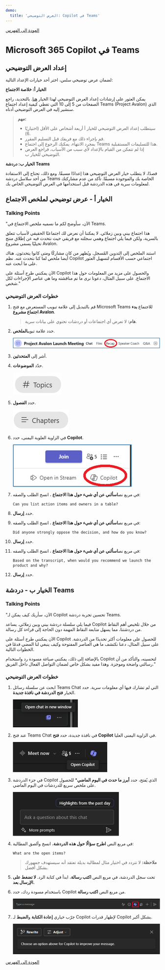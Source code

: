 ```yaml
---
demo:
  title: 'العرض التوضيحي: Copilot في Teams'
---
```


[العودة إلى الفهرس](https://microsoftlearning.github.io/MS-4012-Microsoft-Copilot-Web-Based-Interactive-Experience-for-Executives/)

# Microsoft 365 Copilot في Teams

## إعداد العرض التوضيحي

لضمان عرض توضيحي سلس، اختر أحد خيارات الإعداد التالية:

**الخيار أ: خلاصة الاجتماع**

يمكن العثور على إرشادات إعداد العرض التوضيحي لهذا الخيار [هنا](https://microsoft.seismic.com/Link/Content/DCFPQWmT2DMXC8WJjgjP4H44GWXG). بالتحديد، راجع الصفحات من 5 إلى 10 التي تغطي كيفية إعداد اجتماع Teams (Project Avalon) الذي سنشير إليه في العرض التوضيحي أدناه.

> **مهم:**
> - سيتطلب إعداد العرض التوضيحي للخيار أ أربعة أشخاص على الأقل (اختياريًا 6).
> - قم بإجراء ذلك مع فريقك قبل التسليم المقرر.
> - بمجرد الانتهاء، يمكنك الرجوع إلى اجتماع Teams هذا للتسليمات المستقبلية.
> - إذا لم تتمكن من القيام بالإعداد لأي سبب من الأسباب، فراجع العرض التوضيحي للخيار ب.

**الخيار ب: دردشة Teams**

قصدًا، لا يتطلب خيار العرض التوضيحي هذا إعدادًا مسبقًا. ومع ذلك، تحتاج إلى الاستفادة من أحد سلاسل دردشة Teams الخاصة بك والموجودة مسبقًا. تأكد من عدم مشاركتك لمعلومات سرية في هذه الدردشة قبل استخدامها في العرض التوضيحي الخاص بك.


## الخيار أ - عرض توضيحي لملخص الاجتماع

### Talking Points

"الآن، سأوضح لكم ما نسميه ملخص الاجتماع في Teams.

هذا اجتماع بيني وبين زملائي. لا يمكننا أن نعرض لك اجتماعنًا الحقيقي لأسباب تتعلق بالسرية، ولكن فيما يلي اجتماع وهمي سجلته مع فريقي حيث نتحدث فيه عن إطلاق منتج تخيليًا يسمى مشروع Avalon.

استند الملخص إلى التدوين المُسجل. ويُظهر من كان مشاركًا ومتى كانوا يتحدثون. هناك أيضا ملخص لما كنا نتحدث عنه. نظم Copilot اجتماعي حسب الأقسام لتسهيل العثور على ما أبحث عنه.

الآن يمكنني طرح أسئلة على Copilot والحصول على مزيد من المعلومات حول هذا الاجتماع. على سبيل المثال، دعونا نرى ما تم مناقشته وما هي عناصر الإجراءات لكل شخص."

### خطوات العرض التوضيحي

1. قم بالتبديل إلى علامة تبويب المستعرض مع فتح Microsoft Teams للاجتماع **بدء اجتماع مشروع Avalon**.

    > **هام:** لا تعرض أي اجتماعات أو دردشات تحتوي على بيانات سرية.

1. حدد علامة تبويب**الملخص**.

    ![لقطة شاشة تعرض الملخص في Copilot في Teams.](../Demos/Media/teams_recap.png)

1. أشر إلى **المتحدثين**.
1. حدّد **الموضوعات**.

    ![لقطة شاشة تعرض الموضوعات في Copilot في Teams.](../Demos/Media/teams_topics.png)

1. حدد **الفصول**.

    ![لقطة شاشة تعرض الفصول في Copilot في Teams.](../Demos/Media/teams_chapters.png)

1. في الزاوية العلوية اليمنى، حدد **Copilot**.

    ![لقطة شاشة تعرض خيار Copilot في Copilot في Teams.](../Demos/Media/teams_copilot.png)

1. في مربع نص**اسألني عن أي شيء حول هذا الاجتماع** ، انسخ الطلب والصقه:

    ```text
    Can you list action items and owners in a table?
    ```

1. حدد **إرسال**.
1. في مربع نص**اسألني عن أي شيء حول هذا الاجتماع** ، انسخ الطلب والصقه: 

    ```text
    Did anyone strongly oppose the decision, and how do you know?
    ```
    
1. حدد **إرسال**.
1. في مربع نص**اسألني عن أي شيء حول هذا الاجتماع** ، انسخ الطلب والصقه:

    ```text
    Based on the transcript, when would you recommend we launch the product and why?
    ```

1. حدد **إرسال**.

## الخيار ب - دردشة Teams

### Talking Points

"الآن، سأريك كيف يمكن لـ Copilot تحسين تجربة دردشة Teams.

فيما يلي سلسلة دردشة بيني وبين زملائي. يساعد Copilot من خلال تلخيص أهم النقاط من دردشتنا، مما يسهل متابعة النقاط المهمة دون الحاجة إلى قراءة كل رسالة.

الآن يمكنني طرح أسئلة على Copilot للحصول على معلومات أكثر تحديدًا من الدردشة. على سبيل المثال، دعنا نكتشف ما هي العناصر المفتوحة وكيف ينبغي لنا المضي قدمًا في الخطوات التالية.

بالإضافة إلى ذلك، يمكنني صياغة مسودة رد واستخدام Copilot لتحسينه، والتأكد من أن رسالتي واضحة وموجزة. وهذا مفيد بشكل خاص لضمان التواصل الفعال داخل الفريق."

### خطوات العرض التوضيحي

1. ابحث عن سلسلة رسائل Teams Chat التي لم تشارك فيها أي معلومات سرية. حدد الخيار **فتح الدردشة في نافذة جديدة**.

    ![لقطة شاشة تظهر خيار فتح الدردشة في نافذة جديدة.](../Demos/Media/teams_open_chat_window.png)

1. عند فتح Teams Chat في نافذة جديدة، حدد **فتح Copilot** في الزاوية اليمنى العليا.

    ![لقطة شاشة تعرض فتح Copilot في Teams Chat.](../Demos/Media/teams_open_copilot.png)

1. في جزء الدردشة Copilot الذي يُفتح، حدد **أبرز ما حدث في اليوم الماضي*** للحصول على ملخص سريع للدردشات في اليوم الماضي.

    ![لقطة شاشة تعرض فتح Copilot في Teams Chat.](../Demos/Media/teams_highlights.png)

1. في مربع النص **اطرح سؤالًا حول هذه الدردشة**، انسخ وألصق المطالبة: 

    ```text
    What are the open items?
    ```
    > **ملاحظة:** لا تتردد في اختيار مثال لمطالبة بديلة تعتقد أنه سيستهدف جمهورك بشكل أفضل.   

1. تحت سجل الدردشة، في مربع النص **اكتب رسالة**، ابدأ في كتابة الرد. **لا تضغط على الإرسال بعد.**

1. باستخدام مسودة ردك، حدد Copilot من مربع النص **اكتب رسالة**.

    ![لقطة شاشة تعرض فتح Copilot في سلسلة رسائل Teams Chat.](../Demos/Media/teams_open_copilot_chat.png)   

1. جرّب خياري **إعادة الكتابة** و**الضبط** لـ Copilot لإظهار قدرات Copilot بشكل أكبر.

    ![لقطة شاشة توضح إعادة الكتابة والتعديل في Teams Copilot.](../Demos/Media/teams_rewrite_adjust.png)     

[العودة إلى الفهرس](https://microsoftlearning.github.io/MS-4012-Microsoft-Copilot-Web-Based-Interactive-Experience-for-Executives/)
